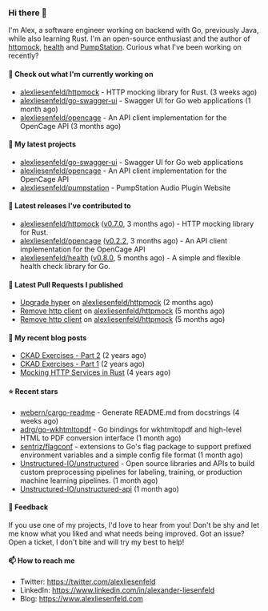 ### Hi there 👋

I'm Alex, a software engineer working on backend with Go, previously Java, while also learning Rust.
I'm an open-source enthusiast and the author of [httpmock](https://github.com/alexliesenfeld/httpmock),
[health](https://github.com/alexliesenfeld/health) and [PumpStation](https://alexliesenfeld.github.io/pumpstation/). 
Curious what I've been working on recently?

#### 👷 Check out what I'm currently working on

- [alexliesenfeld/httpmock](https://github.com/alexliesenfeld/httpmock) - HTTP mocking library for Rust. (3 weeks ago)
- [alexliesenfeld/go-swagger-ui](https://github.com/alexliesenfeld/go-swagger-ui) - Swagger UI for Go web applications (1 month ago)
- [alexliesenfeld/opencage](https://github.com/alexliesenfeld/opencage) - An API client implementation for the OpenCage API (3 months ago)

#### 🌱 My latest projects

- [alexliesenfeld/go-swagger-ui](https://github.com/alexliesenfeld/go-swagger-ui) - Swagger UI for Go web applications
- [alexliesenfeld/opencage](https://github.com/alexliesenfeld/opencage) - An API client implementation for the OpenCage API
- [alexliesenfeld/pumpstation](https://github.com/alexliesenfeld/pumpstation) - PumpStation Audio Plugin Website

#### 🔭 Latest releases I've contributed to

- [alexliesenfeld/httpmock](https://github.com/alexliesenfeld/httpmock) ([v0.7.0](https://github.com/alexliesenfeld/httpmock/releases/tag/v0.7.0), 3 months ago) - HTTP mocking library for Rust.
- [alexliesenfeld/opencage](https://github.com/alexliesenfeld/opencage) ([v0.2.2](https://github.com/alexliesenfeld/opencage/releases/tag/v0.2.2), 3 months ago) - An API client implementation for the OpenCage API
- [alexliesenfeld/health](https://github.com/alexliesenfeld/health) ([v0.8.0](https://github.com/alexliesenfeld/health/releases/tag/v0.8.0), 5 months ago) - A simple and flexible health check library for Go.

#### 🔨 Latest Pull Requests I published

- [Upgrade hyper](https://github.com/alexliesenfeld/httpmock/pull/98) on [alexliesenfeld/httpmock](https://github.com/alexliesenfeld/httpmock) (2 months ago)
- [Remove http client](https://github.com/alexliesenfeld/httpmock/pull/91) on [alexliesenfeld/httpmock](https://github.com/alexliesenfeld/httpmock) (5 months ago)
- [Remove http client](https://github.com/alexliesenfeld/httpmock/pull/90) on [alexliesenfeld/httpmock](https://github.com/alexliesenfeld/httpmock) (5 months ago)

#### 📜 My recent blog posts

- [CKAD Exercises - Part 2](https://alexliesenfeld.github.io/posts/ckad-excercises-2/) (2 years ago)
- [CKAD Exercises - Part 1](https://alexliesenfeld.github.io/posts/ckad-excercises-1/) (2 years ago)
- [Mocking HTTP Services in Rust](https://alexliesenfeld.github.io/posts/mocking-http--services-in-rust/) (4 years ago)

#### ⭐ Recent stars

- [webern/cargo-readme](https://github.com/webern/cargo-readme) - Generate README.md from docstrings (4 weeks ago)
- [adrg/go-wkhtmltopdf](https://github.com/adrg/go-wkhtmltopdf) - Go bindings for wkhtmltopdf and high-level HTML to PDF conversion interface (1 month ago)
- [sentriz/flagconf](https://github.com/sentriz/flagconf) - extensions to Go&#39;s flag package to support prefixed environment variables and a simple config file format (1 month ago)
- [Unstructured-IO/unstructured](https://github.com/Unstructured-IO/unstructured) - Open source libraries and APIs to build custom preprocessing pipelines for labeling, training, or production machine learning pipelines.  (1 month ago)
- [Unstructured-IO/unstructured-api](https://github.com/Unstructured-IO/unstructured-api) (1 month ago)

#### 💬 Feedback

If you use one of my projects, I'd love to hear from you! Don't be shy and let me know what you liked
and what needs being improved. Got an issue? Open a ticket, I don't bite and will try my best to help!

#### 📫 How to reach me

- Twitter: https://twitter.com/alexliesenfeld
- LinkedIn: https://www.linkedin.com/in/alexander-liesenfeld
- Blog: https://www.alexliesenfeld.com
